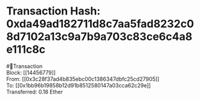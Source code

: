 
Transaction Hash: 0xda49ad182711d8c7aa5fad8232c08d7102a13c9a7b9a703c83ce6c4a8e111c8c
====================================================================================
  
#💸Transaction  
Block: [[14456779]]  
From: [[0x3c28f37ad4b835ebc00c1386347dbfc25cd27905]]  
To: [[0x1bb96b19858b12d91b8512580147a03cca62c29e]]  
Transferred: 0.18 Ether